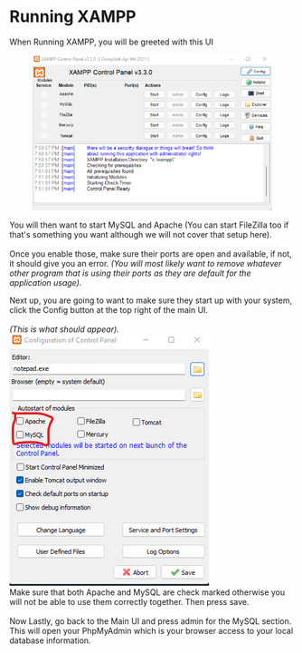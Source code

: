 # Running XAMPP

When Running XAMPP, you will be greeted with this UI

<figure><img src="../.gitbook/assets/Screenshot 2023-01-15 195356 (1).png" alt=""><figcaption></figcaption></figure>

You will then want to start MySQL and Apache (You can start FileZilla too if that's something you want although we will not cover that setup here).\
\
Once you enable those, make sure their ports are open and available, if not, it should give you an error. _(You will most likely want to remove whatever other program that is using their ports as they are default for the application usage)._

Next up, you are going to want to make sure they start up with your system, click the Config button at the top right of the main UI.\
\
_(This is what should appear)._ \
<img src="../.gitbook/assets/Screenshot 2023-01-15 195424.png" alt="" data-size="original"> \
Make sure that both Apache and MySQL are check marked otherwise you will not be able to use them correctly together. Then press save.\
\
Now Lastly, go back to the Main UI and press admin for the MySQL section. This will open your PhpMyAdmin which is your browser access to your local database information.
